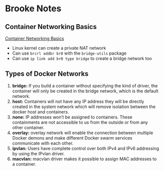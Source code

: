 # Brooke Notes

## Container Networking Basics

[Container Networking Basics](https://www.flockport.com/guides/container-networking-basics)

- Linux kernel can create a private NAT network
- Can use `brcrl addbr br0` with the `bridge-utils` package
- Can use `ip link add br0 type bridge` to create a bridge network too

## Types of Docker Networks

1. **bridge:** If you build a container without specifying the kind of driver, the container will only be created in the bridge network, which is the default network. 
2. **host:** Containers will not have any IP address they will be directly created in the system network which will remove isolation between the docker host and containers. 
3. **none:** IP addresses won’t be assigned to containers. These containments are not accessible to us from the outside or from any other container.
4. **overlay:** overlay network will enable the connection between multiple Docker demons and make different Docker swarm services communicate with each other.
5. **ipvlan:** Users have complete control over both IPv4 and IPv6 addressing by using the IPvlan driver.
6. **macvlan:** macvlan driver makes it possible to assign MAC addresses to a container.
